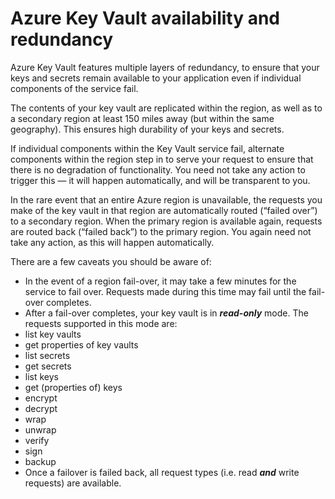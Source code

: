 <properties
	pageTitle="What to do in the event of an Azure service disruption impacting Azure Key Vault | Microsoft Azure"
	description="Learn what to do in the event of an Azure service disruption impacting Azure Key Vault."
	services="key-vault"
	documentationCenter=""
	authors="adamglick"
	manager="mbaldwin"
	editor=""/>

<tags
	ms.service="key-vault"
	ms.workload="key-vault"
	ms.tgt_pltfrm="na"
	ms.devlang="na"
	ms.topic="article"
	ms.date="05/17/2016"
	ms.author="sumedhb;aglick"/>
	

# Azure Key Vault availability and redundancy

Azure Key Vault features multiple layers of redundancy, to ensure that your keys and secrets remain available to your application even if individual components of the service fail.

The contents of your key vault are replicated within the region, as well as to a secondary region at least 150 miles away (but within the same geography). This ensures high durability of your keys and secrets.

If individual components within the Key Vault service fail, alternate components within the region step in to serve your request to ensure that there is no degradation of functionality. You need not take any action to trigger this — it will happen automatically, and will be transparent to you.

In the rare event that an entire Azure region is unavailable, the requests you make of the key vault in that region are automatically routed (“failed over”) to a secondary region. When the primary region is available again, requests are routed back (“failed back”) to the primary region. You again need not take any action, as this will happen automatically. 

There are a few caveats you should be aware of:
* In the event of a region fail-over, it may take a few minutes for the service to fail over. Requests made during this time may fail until the fail-over completes.
* After a fail-over completes, your key vault is in ___read-only___ mode. The requests supported in this mode are:
 * list key vaults
 * get properties of key vaults
 * list secrets 
 * get secrets
 * list keys
 * get (properties of) keys
 * encrypt
 * decrypt
 * wrap
 * unwrap
 * verify
 * sign
 * backup
* Once a failover is failed back, all request types (i.e. read ___and___ write requests) are available. 
